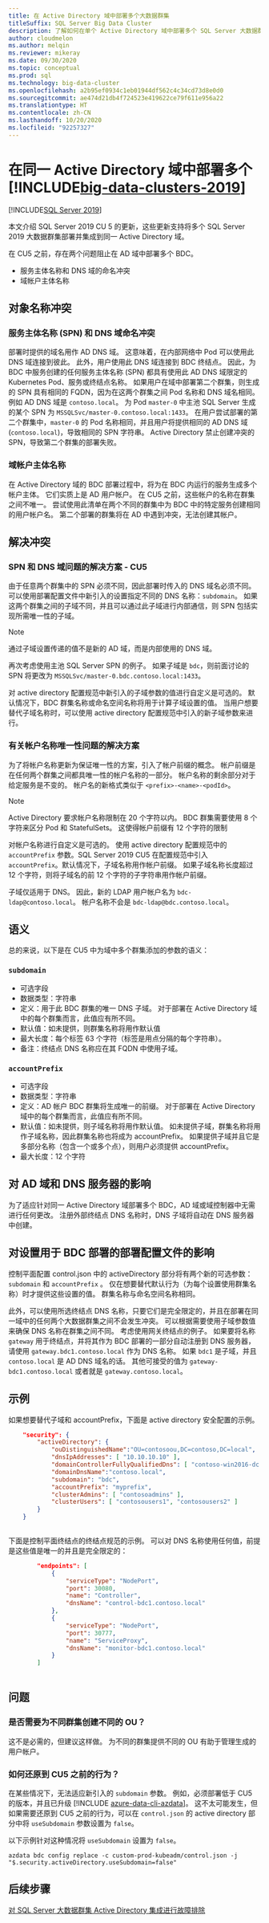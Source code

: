 ```yaml
---
title: 在 Active Directory 域中部署多个大数据群集
titleSuffix: SQL Server Big Data Cluster
description: 了解如何在单个 Active Directory 域中部署多个 SQL Server 大数据群集。
author: cloudmelon
ms.author: melqin
ms.reviewer: mikeray
ms.date: 09/30/2020
ms.topic: conceptual
ms.prod: sql
ms.technology: big-data-cluster
ms.openlocfilehash: a2b95ef0934c1eb01944df562c4c34cd73d8e0d0
ms.sourcegitcommit: ae474d21db4f724523e419622ce79f611e956a22
ms.translationtype: HT
ms.contentlocale: zh-CN
ms.lasthandoff: 10/20/2020
ms.locfileid: "92257327"
---
```

# <a name="deploy-multiple-big-data-clusters-2019-in-the-same-active-directory-domain"></a>在同一 Active Directory 域中部署多个 [!INCLUDE[big-data-clusters-2019](../includes/ssbigdataclusters-ss-nover.md)]

[!INCLUDE[SQL Server 2019](../includes/applies-to-version/sqlserver2019.md)]

本文介绍 SQL Server 2019 CU 5 的更新，这些更新支持将多个 SQL Server 2019 大数据群集部署并集成到同一 Active Directory 域。

在 CU5 之前，存在两个问题阻止在 AD 域中部署多个 BDC。

- 服务主体名称和 DNS 域的命名冲突
- 域帐户主体名称

## <a name="object-name-collisions"></a>对象名称冲突

### <a name="service-principal-names-spn-and-dns-domain-naming-conflict"></a>服务主体名称 (SPN) 和 DNS 域命名冲突

部署时提供的域名用作 AD DNS 域。 这意味着，在内部网络中 Pod 可以使用此 DNS 域连接到彼此。 此外，用户使用此 DNS 域连接到 BDC 终结点。 因此，为 BDC 中服务创建的任何服务主体名称 (SPN) 都具有使用此 AD DNS 域限定的 Kubernetes Pod、服务或终结点名称。 如果用户在域中部署第二个群集，则生成的 SPN 具有相同的 FQDN，因为在这两个群集之间 Pod 名称和 DNS 域名相同。 例如 AD DNS 域是 `contoso.local`。 为 Pod `master-0` 中主池 SQL Server 生成的某个 SPN 为 `MSSQLSvc/master-0.contoso.local:1433`。 在用户尝试部署的第二个群集中，`master-0` 的 Pod 名称相同，并且用户将提供相同的 AD DNS 域 (``contoso.local``)，导致相同的 SPN 字符串。 Active Directory 禁止创建冲突的 SPN，导致第二个群集的部署失败。

### <a name="domain-account-principal-names"></a>域帐户主体名称

在 Active Directory 域的 BDC 部署过程中，将为在 BDC 内运行的服务生成多个帐户主体。 它们实质上是 AD 用户帐户。 在 CU5 之前，这些帐户的名称在群集之间不唯一。 尝试使用此清单在两个不同的群集中为 BDC 中的特定服务创建相同的用户帐户名。 第二个部署的群集将在 AD 中遇到冲突，无法创建其帐户。

## <a name="resolution-for-collisions"></a>解决冲突

### <a name="solution-to-solve-the-problem-with-spns-and-dns-domain---cu5"></a>SPN 和 DNS 域问题的解决方案 - CU5

由于任意两个群集中的 SPN 必须不同，因此部署时传入的 DNS 域名必须不同。 可以使用部署配置文件中新引入的设置指定不同的 DNS 名称：`subdomain`。 如果这两个群集之间的子域不同，并且可以通过此子域进行内部通信，则 SPN 包括实现所需唯一性的子域。

>[!NOTE]
>通过子域设置传递的值不是新的 AD 域，而是内部使用的 DNS 域。

再次考虑使用主池 SQL Server SPN 的例子。 如果子域是 `bdc`，则前面讨论的 SPN 将更改为 `MSSQLSvc/master-0.bdc.contoso.local:1433`。  

对 active directory 配置规范中新引入的子域参数的值进行自定义是可选的。 默认情况下，BDC 群集名称或命名空间名称将用于计算子域设置的值。 当用户想要替代子域名称时，可以使用 active directory 配置规范中引入的新子域参数来进行。

### <a name="solution-to-solve-the-problem-regarding-account-names-uniqueness"></a>有关帐户名称唯一性问题的解决方案

为了将帐户名称更新为保证唯一性的方案，引入了帐户前缀的概念。 帐户前缀是在任何两个群集之间都具唯一性的帐户名称的一部分。 帐户名称的剩余部分对于给定服务是不变的。 帐户名的新格式类似于 `<prefix>-<name>-<podId>`。 

>[!NOTE]
>Active Directory 要求帐户名称限制在 20 个字符以内。 BDC 群集需要使用 8 个字符来区分 Pod 和 StatefulSets。 这使得帐户前缀有 12 个字符的限制

对帐户名称进行自定义是可选的。 使用 active directory 配置规范中的 `accountPrefix` 参数。SQL Server 2019 CU5 在配置规范中引入 `accountPrefix`。默认情况下，子域名称用作帐户前缀。 如果子域名称长度超过 12 个字符，则将子域名的前 12 个字符的子字符串用作帐户前缀。

子域仅适用于 DNS。 因此，新的 LDAP 用户帐户名为 `bdc-ldap@contoso.local`。 帐户名称不会是 `bdc-ldap@bdc.contoso.local`。

## <a name="semantics"></a>语义

总的来说，以下是在 CU5 中为域中多个群集添加的参数的语义：

### `subdomain`

- 可选字段
- 数据类型：字符串
- 定义：用于此 BDC 群集的唯一 DNS 子域。 对于部署在 Active Directory 域中的每个群集而言，此值应有所不同。  
- 默认值：如未提供，则群集名称将用作默认值
- 最大长度：每个标签 63 个字符（标签是用点分隔的每个字符串）。
- 备注：终结点 DNS 名称应在其 FQDN 中使用子域。

### `accountPrefix`

- 可选字段
- 数据类型：字符串
- 定义：AD 帐户 BDC 群集将生成唯一的前缀。 对于部署在 Active Directory 域中的每个群集而言，此值应有所不同。
- 默认值：如未提供，则子域名称将用作默认值。 如未提供子域，群集名称将用作子域名称，因此群集名称也将成为 accountPrefix。 如果提供子域并且它是多部分名称（包含一个或多个点），则用户必须提供 accountPrefix。 
- 最大长度：12 个字符 

## <a name="impact-on-ad-domain-and-dns-server"></a>对 AD 域和 DNS 服务器的影响 

为了适应针对同一 Active Directory 域部署多个 BDC，AD 域或域控制器中无需进行任何更改。 注册外部终结点 DNS 名称时，DNS 子域将自动在 DNS 服务器中创建。 

## <a name="impact-on-setting-up-the-deployment-configuration-file-used-for-the-bdc-deployment"></a>对设置用于 BDC 部署的部署配置文件的影响 

控制平面配置 control.json 中的 activeDirectory 部分将有两个新的可选参数：`subdomain` 和 `accountPrefix` 。 仅在想要替代默认行为（为每个设置使用群集名称）时才提供这些设置的值。 群集名称与命名空间名称相同。

此外，可以使用所选终结点 DNS 名称，只要它们是完全限定的，并且在部署在同一域中的任何两个大数据群集之间不会发生冲突。 可以根据需要使用子域参数值来确保 DNS 名称在群集之间不同。  考虑使用网关终结点的例子。 如果要将名称 `gateway` 用于终结点，并将其作为 BDC 部署的一部分自动注册到 DNS 服务器，请使用 `gateway.bdc1.contoso.local` 作为 DNS 名称。 如果 `bdc1` 是子域，并且 `contoso.local` 是 AD DNS 域名的话。 其他可接受的值为 `gateway-bdc1.contoso.local` 或者就是 `gateway.contoso.local`。

## <a name="examples"></a>示例

如果想要替代子域和 accountPrefix，下面是 active directory 安全配置的示例。 

```json
    "security": { 
        "activeDirectory": { 
            "ouDistinguishedName":"OU=contosoou,DC=contoso,DC=local", 
            "dnsIpAddresses": [ "10.10.10.10" ], 
            "domainControllerFullyQualifiedDns": [ "contoso-win2016-dc.contoso.local" ], 
            "domainDnsName":"contoso.local", 
            "subdomain": "bdc", 
            "accountPrefix": "myprefix", 
            "clusterAdmins": [ "contosoadmins" ], 
            "clusterUsers": [ "contosousers1", "contosousers2" ] 
        } 
    } 
  
```

下面是控制平面终结点的终结点规范的示例。 可以对 DNS 名称使用任何值，前提是这些值是唯一的并且是完全限定的：
  
```json
        "endpoints": [ 
            { 
                "serviceType": "NodePort", 
                "port": 30080, 
                "name": "Controller", 
                "dnsName": "control-bdc1.contoso.local" 
            }, 
            { 
                "serviceType": "NodePort", 
                "port": 30777, 
                "name": "ServiceProxy", 
                "dnsName": "monitor-bdc1.contoso.local" 
            } 
        ] 
  
```

## <a name="questions"></a>问题

### <a name="do-you-need-to-create-separate-ous-for-different-clusters"></a>是否需要为不同群集创建不同的 OU？

这不是必需的，但建议这样做。 为不同的群集提供不同的 OU 有助于管理生成的用户帐户。

### <a name="how-to-revert-back-to-the-pre-cu5-behavior"></a>如何还原到 CU5 之前的行为？

在某些情况下，无法适应新引入的 `subdomain` 参数。 例如，必须部署低于 CU5 的版本，并且已升级 [!INCLUDE [azure-data-cli-azdata](../includes/azure-data-cli-azdata.md)]。 这不太可能发生，但如果需要还原到 CU5 之前的行为，可以在 `control.json` 的 active directory 部分中将 `useSubdomain` 参数设置为 `false`。

以下示例针对这种情况将 `useSubdomain` 设置为 `false`。

```console
azdata bdc config replace -c custom-prod-kubeadm/control.json -j "$.security.activeDirectory.useSubdomain=false" 
```

## <a name="next-steps"></a>后续步骤

[对 SQL Server 大数据群集 Active Directory 集成进行故障排除](troubleshoot-active-directory.md)
